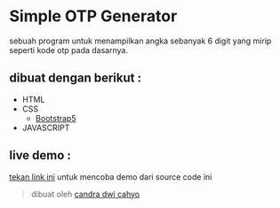 # Simple OTP Generator

sebuah program untuk menampilkan angka sebanyak 6 digit yang mirip seperti kode otp pada dasarnya. 

## dibuat dengan berikut :

* HTML 
* CSS
  * [Bootstrap5](https://getbootsttap.com)
* JAVASCRIPT

## live demo :

[tekan link ini](https://candradwicahyo.github.io/simple-otp-generator) untuk mencoba demo dari source code ini

> dibuat oleh [candra dwi cahyo](https://instagram.com/candradwicahyo18)